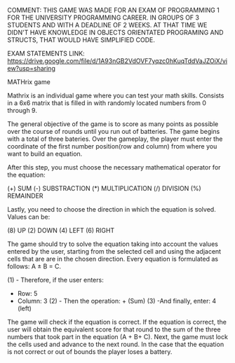 COMMENT: THIS GAME WAS MADE FOR AN EXAM OF PROGRAMMING 1 FOR THE UNIVERSITY PROGRAMMING CAREER. IN GROUPS OF 3
STUDENTS AND WITH A DEADLINE OF 2 WEEKS. AT THAT TIME WE DIDN'T HAVE KNOWLEDGE IN OBJECTS ORIENTATED PROGRAMING
AND STRUCTS, THAT  WOULD HAVE SIMPLIFIED CODE.

EXAM STATEMENTS LINK: https://drive.google.com/file/d/1A93nGB2VdOVF7yqzc0hKuqTddVaJZOiX/view?usp=sharing

MATHrix game

Mathrix is an individual game where you can test your math skills. Consists in
a 6x6 matrix that is filled in with randomly located numbers from 0 through 9.


The general objective of the game is to score as many points as possible over the course of
rounds until you run out of batteries. The game begins with a total of three bateries.
Over the gameplay, the player must enter the coordinate of the first number position(row and column)
from where you want to build an equation.


After this step, you must choose the necessary mathematical operator for the equation:

(+) SUM
(-) SUBSTRACTION
(*) MULTIPLICATION
(/) DIVISION
(%) REMAINDER

Lastly, you need to choose the direction in which the equation is solved. Values can be:

(8) UP
(2) DOWN
(4) LEFT
(6) RIGHT

The game should try to solve the equation taking into account the values entered by the
user, starting from the selected cell and using the adjacent cells that are are in the chosen direction.
Every equation is formulated as follows: A ± B = C.

(1) - Therefore, if the user enters:
- Row: 5
- Column: 3
(2) - Then the operation: + (Sum)
(3) -And finally, enter: 4 (left)

The game will check if the equation is correct. If the equation is correct, the user will obtain the equivalent score for that round
to the sum of the three numbers that took part in the equation (A + B+ C).
Next, the game must lock the cells used and advance to the next round.
In the case that the equation is not correct or out of bounds the player loses a battery.
